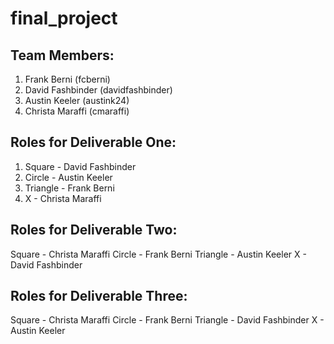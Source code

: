 # final_project

## Team Members:
1. Frank Berni (fcberni)
2. David Fashbinder (davidfashbinder)
3. Austin Keeler (austink24)
4. Christa Maraffi (cmaraffi)

## Roles for Deliverable One:
1. Square - David Fashbinder
2. Circle - Austin Keeler
3. Triangle - Frank Berni
4. X - Christa Maraffi

## Roles for Deliverable Two:
Square - Christa Maraffi
Circle - Frank Berni
Triangle - Austin Keeler
X - David Fashbinder

## Roles for Deliverable Three:
Square - Christa Maraffi
Circle - Frank Berni
Triangle - David Fashbinder
X - Austin Keeler
